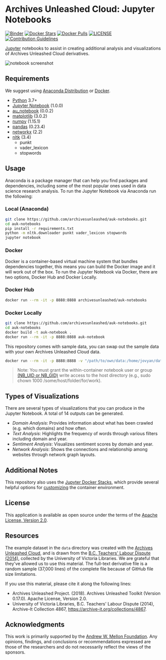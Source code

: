 # Archives Unleashed Cloud: Jupyter Notebooks
[![Binder](https://mybinder.org/badge_logo.svg)](https://mybinder.org/v2/gh/archivesunleashed/auk-notebooks/master)
[![Docker Stars](https://img.shields.io/docker/stars/archivesunleashed/auk-notebooks.svg)](https://hub.docker.com/r/archivesunleashed/auk-notebooks/)
[![Docker Pulls](https://img.shields.io/docker/pulls/archivesunleashed/auk-notebooks.svg)](https://hub.docker.com/r/archivesunleashed/auk-notebooks/)
[![LICENSE](https://img.shields.io/badge/license-Apache-blue.svg?style=flat-square)](./LICENSE)
[![Contribution Guidelines](http://img.shields.io/badge/CONTRIBUTING-Guidelines-blue.svg)](./CONTRIBUTING.md)

[Jupyter](https://jupyter.org/) notebooks to assist in creating additional analysis and visualizations of Archives Unleashed Cloud derivatives.

![notebook screenshot](https://user-images.githubusercontent.com/3834704/53252943-1a89b880-368e-11e9-9a9a-31c43a045a55.png)

## Requirements

We suggest using [Anaconda Distribution](https://www.anaconda.com/distribution) or [Docker](https://www.docker.com/get-started).

* [Python](https://www.python.org/downloads/) 3.7+
* [Jupyter Notebook](https://jupyter.org) (1.0.0)
* [au_notebook](https://github.com/archivesunleashed/au_notebook) (0.0.2)
* [matplotlib](https://matplotlib.org) (3.0.2)
* [numpy](https://pypi.org/project/numpy/#history) (1.15.1)
* [pandas](https://pandas.pydata.org) (0.23.4)
* [networkx](https://networkx.github.io) (2.2)
* [nltk](https://www.nltk.org/install.html) (3.4)
  * punkt
  * vader_lexicon
  * stopwords

## Usage

Anaconda is a package manager that can help you find packages and dependencies, including some of the most popular ones used in data science research analysis. To run the Jupyter Notebook via Anaconda run the following:

### Local (Anaconda)

```bash
git clone https://github.com/archivesunleashed/auk-notebooks.git
cd auk-notebooks
pip install -r requirements.txt
python -m nltk.downloader punkt vader_lexicon stopwords
jupyter notebook
```

### Docker

Docker is a container-based virtual machine system that bundles dependencies together, this means you can build the Docker image and it will work out of the box. To run the Jupyter Notebook via Docker, there are two options, Docker Hub and Docker Locally. 

### Docker Hub

```bash
docker run --rm -it -p 8888:8888 archivesunleashed/auk-notebooks
```

### Docker Locally

```bash
git clone https://github.com/archivesunleashed/auk-notebooks.git
cd auk-notebooks
docker build -t auk-notebook .
docker run --rm -it -p 8888:8888 auk-notebook
```

This repository comes with sample data, you can swap out the sample data with your own Archives Unleashed Cloud data.

```bash
docker run --rm -it -p 8888:8888 -v "/path/to/own/data:/home/jovyan/data" auk-notebook
```

> Note: You must grant the within-container notebook user or group [(NB_UID or NB_GID)](https://jupyter-docker-stacks.readthedocs.io/en/latest/using/common.html#docker-options) write access to the host directory (e.g., sudo chown 1000 /some/host/folder/for/work).

## Types of Visualizations

There are several types of visualizations that you can produce in the Jupyter Notebook. A total of 14 outputs can be generated.

* *Domain Analysis*: Provides information about what has been crawled (e.g. which domains) and how often.
* *Text Analysis*: Highlights the frequency of words through various filters including domain and year.
* *Sentiment Analysis*: Visualizes sentiment scores by domain and year.
* *Network Analysis*: Shows the connections and relationship among websites through network graph layouts. 

## Additional Notes

This repository also uses the [Jupyter Docker Stacks](https://jupyter-docker-stacks.readthedocs.io/en/latest/index.html), which provide several helpful options for [customizing](https://jupyter-docker-stacks.readthedocs.io/en/latest/using/common.html#docker-options) the container environment.

## License

This application is available as open source under the terms of the [Apache License, Version 2.0](http://www.apache.org/licenses/LICENSE-2.0).

## Resources

The example dataset in the `data` directory was created with the [Archives Unleashed Cloud](https://cloud.archivesunleashed.org/), and is drawn from the [B.C. Teachers' Labour Dispute (2014)](https://archive-it.org/collections/4867), collected by the University of Victoria Libraries. We are grateful that they've allowed us to use this material. The full-text derivative file is a random sample (37,000 lines) of the complete file because of GitHub file size limitations.

If you use this material, please cite it along the following lines:

- Archives Unleashed Project. (2018). Archives Unleashed Toolkit (Version 0.17.0). Apache License, Version 2.0.
- University of Victoria Libraries, B.C. Teachers' Labour Dispute (2014), Archive-It Collection 4867, https://archive-it.org/collections/4867.

## Acknowledgments

This work is primarily supported by the [Andrew W. Mellon Foundation](https://uwaterloo.ca/arts/news/multidisciplinary-project-will-help-historians-unlock). Any opinions, findings, and conclusions or recommendations expressed are those of the researchers and do not necessarily reflect the views of the sponsors.
